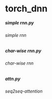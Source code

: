# torch_dnn

##### simple rnn.py
###### simple rnn

##### char-wise rnn.py
###### char-wise rnn

##### attn.py
###### seq2seq-attention
